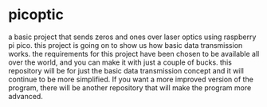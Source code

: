 # picoptic
a basic project that sends zeros and ones over laser optics using raspberry pi pico.
this project is going on to show us how basic data transmission works.
the requirements for this project have been chosen to be available all over the world, and you can make it with just a couple of bucks.
this repository will be for just the basic data transmission concept and it will continue to be more simplified.
If you want a more improved version of the program, there will be another repository that will make the program more advanced.
